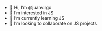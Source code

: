 - 👋 Hi, I’m @juanvirgo
- 👀 I’m interested in JS
- 🌱 I’m currently learning JS
- 💞️ I’m looking to collaborate on JS projects

<!---
BlueMacaw2022/BlueMacaw2022 is a ✨ special ✨ repository because its `README.md` (this file) appears on your GitHub profile.
You can click the Preview link to take a look at your changes.
--->
